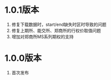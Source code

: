# 1.0.1版本

1. 修复下载数据时，start/end缺失时区时导致的问题
2. 修复上期所、能交所、郑商所的行权价取值问题
3. 增加对郑商所MS系列期权的支持

# 1.0.0版本

1. 首次发布